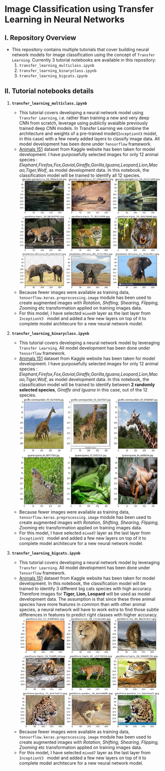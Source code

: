 # **Image Classification using Transfer Learning in Neural Networks**

## I. Repository Overview
- This repository contains multiple tutorials that cover building neural network models for image classification using the concept of `Transfer Learning`. Currently 3 tutorial notebooks are available in this repository:
  1. `transfer_learning_multiclass.ipynb`
  2. `transfer_learning_binaryclass.ipynb`
  3. `transfer_learning_bigcats.ipynb`

## II. Tutorial notebooks details

1. **`transfer_learning_multiclass.ipynb`**
   - This tutorial covers developing a neural network model using `Transfer Learning`, i.e. rather than training a new and very deep CNN from scratch, leverage using publicily avaialble previously trained deep CNN models. In Transfer Learning we combine the architecture and weights of a pre-trained model(`InceptionV3` model, in this case) with a few newly added layers to classify image data. All model development has been done under `Tensorflow` framework.
   - [Animals 151](https://www.kaggle.com/datasets/sharansmenon/animals141) dataset from Kaggle website has been taken for model development. I have purposefully selected images for only 12 animal species : *Elephant,Firefox,Fox,Gavial,Giraffe,Gorilla,Iguana,Leopard,Lion,Macao,Tiger,Wolf*, as model development data. In this notebook, the classification model will be trained to identify all 12 species.<br> 
     <img src='./snippets/01a.JPG' width='540' height='360' title='Animal Species Sample'>    
   - Because fewer images were available as training data, `tensorflow.keras.preprocessing.image` module has been used to create augmented images with *Rotation, Shifting, Shearing, Flipping, Zooming* etc transformation applied on training images data.
   - For this model, I have selected `mixed9` layer as the last layer from `InceptionV3 ` model and added a few new layers on top of it to complete model architecure for a new neural network model. 

2. **`transfer_learning_binaryclass.ipynb`**
   - This tutorial covers developing a neural network model by leveraging `Transfer Learning`. All model development has been done under `Tensorflow` framework.
   - [Animals 151](https://www.kaggle.com/datasets/sharansmenon/animals141) dataset from Kaggle website has been taken for model development. I have purposefully selected images for only 12 animal species : *Elephant,Firefox,Fox,Gavial,Giraffe,Gorilla,Iguana,Leopard,Lion,Macao,Tiger,Wolf*, as model development data. In this notebook, the classification model will be trained to identify between **2 randomly selected species**, *Giraffe and Iguana* in this case, out of the 12 species.<br>
     <img src='./snippets/02a.JPG' width='540' height='360' title='Sample of two randomly selected species'>
   - Because fewer images were available as training data, `tensorflow.keras.preprocessing.image` module has been used to create augmented images with *Rotation, Shifting, Shearing, Flipping, Zooming* etc transformation applied on training images data.
   - For this model, I have selected `mixed7` layer as the last layer from `InceptionV3 ` model and added a few new layers on top of it to complete model architecure for a new neural network model.

3. **`transfer_learning_bigcats.ipynb`**
   - This tutorial covers developing a neural network model by leveraging `Transfer Learning`. All model development has been done under `Tensorflow` framework.
   - [Animals 151](https://www.kaggle.com/datasets/sharansmenon/animals141) dataset from Kaggle website has been taken for model development. In this notebook, the classification model will be trained to identify 3 different big cats species with high accuracy. Therefore images for **Tiger, Lion, Leopard** will be used as model development data. The assumption is that since these three animal species have more features in common than with other animal species, a neural network will have to work extra to find those subtle differences in features to predict right classes with higher accuracy.<br>
     <img src='./snippets/03a.JPG' width='540' height='360' title='Sample of Big Cats'>
   - Because fewer images were available as training data, `tensorflow.keras.preprocessing.image` module has been used to create augmented images with *Rotation, Shifting, Shearing, Flipping, Zooming* etc transformation applied on training images data.
   - For this model, I have selected `mixed7` layer as the last layer from `InceptionV3 ` model and added a few new layers on top of it to complete model architecure for a new neural network model.
